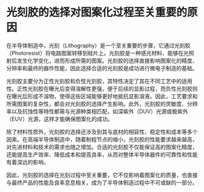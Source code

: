 # 光刻胶的选择对图案化过程至关重要的原因

在半导体制造中，光刻（Lithography）是一个至关重要的步骤，它通过光刻胶（Photoresist）将电路图案转移到硅片上。光刻胶是一种感光材料，能够在光照射后发生化学变化，进而形成所需的图案。光刻胶的选择直接影响图案化的精度、分辨率和最终的器件性能，因此选择合适的光刻胶是成功进行微电子制造的基础。

光刻胶主要分为正性光刻胶和负性光刻胶，其特性决定了其在不同工艺中的适用性。正性光刻胶在曝光后变得溶解性更强，便于后续的显影过程，而负性光刻胶则在曝光后形成不溶物，使得这些区域能够更好地抵抗显影溶液。因此，工艺要求和所需图案的复杂性，都会对光刻胶的选择产生影响。此外，光刻胶的灵敏度、分辨率以及抗蚀性等特性都需与光源种类相匹配，如深紫外（DUV）光源或极紫外（EUV）光源，这样才能确保图案化的成功。

除了材料性质外，光刻胶的选择还涉及到其与底材的相容性、稳定性和成本等多个因素。在高端半导体制造中，随着制程节点的缩小，光刻胶的性能要求越来越高，对先进材料和技术的需求也随之增加。合适的光刻胶不仅能保证高的图案化精度，还能提高生产效率、降低成本和提高良率，从而对整体半导体器件的可靠性和性能有着深远的影响。

因此，光刻胶的选择在光刻过程中至关重要，它不仅影响着图案化的质量，也直接与最终产品的性能及良率息息相关，成为了半导体制造过程中不可或缺的一部分。